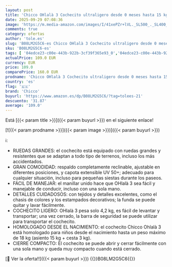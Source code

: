 ```yaml
---
layout: post
title: 'Chicco OHlalà 3 Cochecito ultraligero desde 0 meses hasta 15 kg  capacidad máxima 18 kg  reclinable y plegable con cesta espaciosa  cierre compacto  protector contra la lluvia y capota extensible'
date: 2025-09-29 07:08:36
image: 'https://m.media-amazon.com/images/I/41xePZr+lVL._SL500_._SL400_.jpg'
comments: true
category: ofertas
author: 'tole.es'
slug: 'B08LM2G5C6-es Chicco OHlalà 3 Cochecito ultraligero desde 0 meses hasta...'
sku: 'B08LM2G5C6-es'
tags: [ '04edce23-c00e-443b-922b-3cf39f365e93_0','04edce23-c00e-443b-922b-3cf39f365e93_1401','04edce23-c00e-443b-922b-3cf39f365e93_501','04edce23-c00e-443b-922b-3cf39f365e93_8701','Arborist Merchandising Root','Bebé','Carritos y sillas de paseo','Carritos, sillas de paseo y accesorios','Chicco | Viaje','Self Service','Sillas de paseo ligeras','Special Features Stores','Travel','Travel_Chicco','chicco','🇪🇸', ]
actualPrice: 109.0 EUR
currency: EUR
price: 109.0
comparePrice: 160.0 EUR
prodname: 'Chicco OHlalà 3 Cochecito ultraligero desde 0 meses hasta 15 kg  capacidad máxima 18 kg  reclinable y plegable con cesta espaciosa  cierre compacto  protector contra la lluvia y capota extensible'
country: 'es'
flag: '🇪🇸'
brand: 'Chicco'
buyurl: 'https://www.amazon.es/dp/B08LM2G5C6/?tag=tolees-21'
descuento: '31.87'
average: '109.0'
---
```


Está [{{< param title >}}]({{< param buyurl >}}) en el siguiente enlace!

[![{{< param prodname >}}]({{< param image >}})]({{< param buyurl >}})

ℹ️:

- RUEDAS GRANDES: el cochecito está equipado con ruedas grandes y resistentes que se adaptan a todo tipo de terrenos, incluso los más accidentados.
- GRAN COMODIDAD: respaldo completamente reclinable, ajustable en diferentes posiciones, y capota extensible UV 50+; adecuado para cualquier situación, incluso para pequeñas siestas durante los paseos.
- FÁCIL DE MANEJAR: el manillar unido hace que OHlalà 3 sea fácil y manejable de conducir, incluso con una sola mano.
- DETALLES CUIDADOSOS: con tejidos y detalles excelentes, como el chasis de colores y los estampados decorativos; la funda se puede quitar y lavar fácilmente.
- COCHECITO LIGERO: OHlalà 3 pesa solo 4,2 kg, es fácil de levantar y transportar; una vez cerrado, la barra de seguridad se puede utilizar para transportar el cochecito.
- HOMOLOGADO DESDE EL NACIMIENTO: el cochecito Chicco Ohlalà 3 está homologado para niños desde el nacimiento hasta un peso máximo de 18 kg (asiento 15 kg + cesta 3 kg).
- CIERRE COMPACTO: El cochecito se puede abrir y cerrar fácilmente con una sola mano y queda muy compacto cuando está cerrado.

[🛒 Ver la oferta!!]({{< param buyurl >}})
{{<world>}}B08LM2G5C6{{</world>}}
